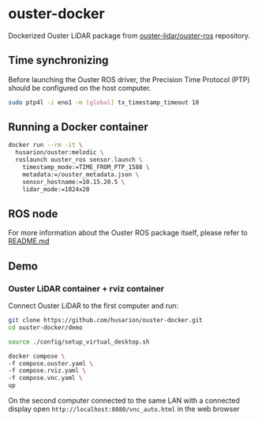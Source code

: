 # ouster-docker

Dockerized Ouster LiDAR package from [ouster-lidar/ouster-ros](https://github.com/ouster-lidar/ouster-ros) repository.

## Time synchronizing

Before launching the Ouster ROS driver, the Precision Time Protocol (PTP) should be configured on the host computer.

```bash
sudo ptp4l -i eno1 -m [global] tx_timestamp_timeout 10
```

## Running a Docker container

```bash
docker run --rm -it \
  husarion/ouster:melodic \
  roslaunch ouster_ros sensor.launch \
    timestamp_mode:=TIME_FROM_PTP_1588 \
    metadata:=/ouster_metadata.json \
    sensor_hostname:=10.15.20.5 \
    lidar_mode:=1024x20 
```

## ROS node

For more information about the Ouster ROS package itself, please refer to [README.md](https://github.com/ouster-lidar/ouster-ros#readme)

## Demo

### Ouster LiDAR container + rviz container

Connect Ouster LiDAR to the first computer and run:

```bash
git clone https://github.com/husarion/ouster-docker.git
cd ouster-docker/demo

source ./config/setup_virtual_desktop.sh

docker compose \
-f compose.ouster.yaml \
-f compose.rviz.yaml \
-f compose.vnc.yaml \
up
```

On the second computer connected to the same LAN with a connected display open `http://localhost:8080/vnc_auto.html` in the web browser


